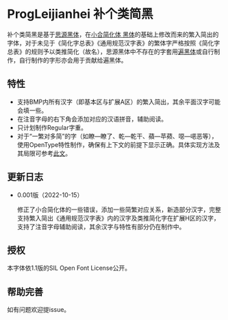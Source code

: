 # ProgLeijianhei 补个类简黑
补个类简黑是基于[思源黑体](https://github.com/adobe-fonts/source-han-sans)，在[小合简化体 黑体](https://github.com/GuiWonder/XiaoheSimplifyFonts)的基础上修改而来的繁入简出的字体，对于未见于《简化字总表》《通用规范汉字表》的繁体字严格按照《简化字总表》的规则予以类推简化（故名），思源黑体中不存在的字套用[遍黑体](https://github.com/Fitzgerald-Porthmouth-Koenigsegg/Plangothic)或自行制作，自行制作的字形亦会用于贡献给遍黑体。

## 特性

- 支持BMP内所有汉字（即基本区与扩展A区）的繁入简出，其余平面汉字可能会填一些。
- 在注音字母的右下角会添加对应的汉语拼音，辅助阅读。
- 只计划制作Regular字重。
- 对于“一繁对多简”的字（如瞭—瞭了、乾—乾干、蘋—苹𬞟、噁—𫫇恶等），使用OpenType特性制作，确保有上下文的前提下显示正确。具体实现方法及其局限可参考[此文](https://ayaka.shn.hk/s2tfont/)。

## 更新日志

- 0.001版（2022-10-15）

    修正了小合简化体的一些错误，添加一些简繁对应关系，新造部分汉字，完整支持繁入简出《通用规范汉字表》内的汉字及类推简化字在扩展H区的汉字，支持了注音字母辅助阅读，其余汉字与特性有部分仍在制作中。

## 授权

本字体依1.1版的SIL Open Font License公开。

## 帮助完善

如有问题欢迎提issue。
